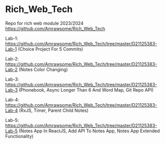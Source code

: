 # Rich_Web_Tech
Repo for rich web module 2023/2024
https://github.com/Amrawsome/Rich_Web_Tech

Lab-1: https://github.com/Amrawsome/Rich_Web_Tech/tree/master/D21125383-Lab-1 (Choice Project For 5 Commits)

Lab-2: https://github.com/Amrawsome/Rich_Web_Tech/tree/master/D21125383-Lab-2 (Notes Color Changing)

Lab-3: https://github.com/Amrawsome/Rich_Web_Tech/tree/master/D21125383-Lab-3 (Phonebook, Async Longer Than 6 And Word Map, Git Repo API)

Lab-4: https://github.com/Amrawsome/Rich_Web_Tech/tree/master/D21125383-Lab-4 (RxJS, Timer, Parent Child Notes)

Lab-5: https://github.com/Amrawsome/Rich_Web_Tech/tree/master/D21125383-Lab-5 (Notes App In ReactJS, Add API To Notes App, Notes App Extended Functionality)


